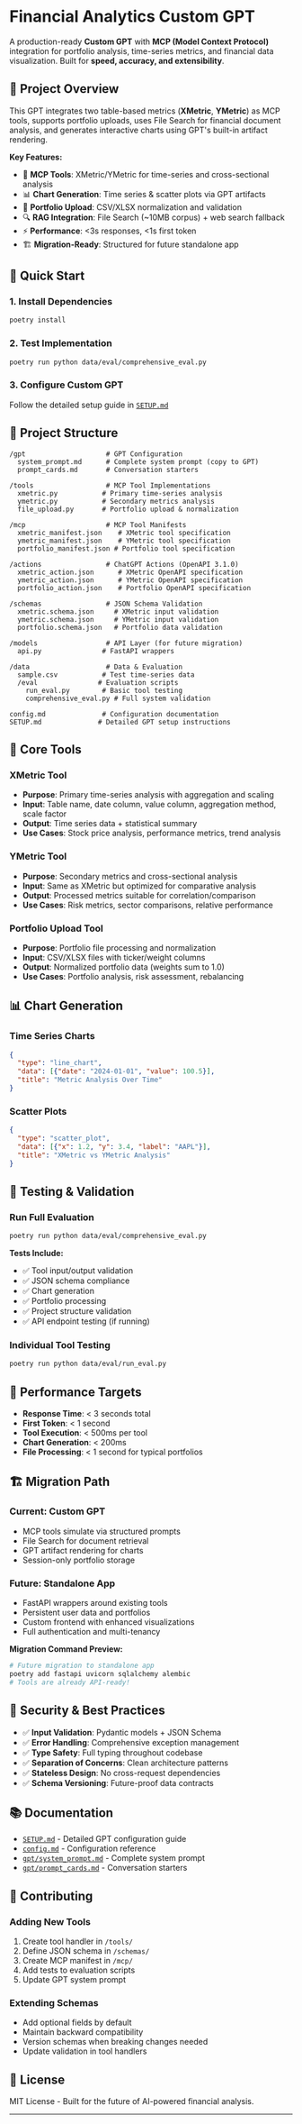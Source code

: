 # Financial Analytics Custom GPT

A production-ready **Custom GPT** with **MCP (Model Context Protocol)** integration for portfolio analysis, time-series metrics, and financial data visualization. Built for **speed, accuracy, and extensibility**.

## 🎯 **Project Overview**

This GPT integrates two table-based metrics (**XMetric**, **YMetric**) as MCP tools, supports portfolio uploads, uses File Search for financial document analysis, and generates interactive charts using GPT's built-in artifact rendering.

**Key Features:**
- 🔧 **MCP Tools**: XMetric/YMetric for time-series and cross-sectional analysis
- 📊 **Chart Generation**: Time series & scatter plots via GPT artifacts
- 📁 **Portfolio Upload**: CSV/XLSX normalization and validation
- 🔍 **RAG Integration**: File Search (~10MB corpus) + web search fallback
- ⚡ **Performance**: <3s responses, <1s first token
- 🏗️ **Migration-Ready**: Structured for future standalone app

## 🚀 **Quick Start**

### 1. Install Dependencies
```bash
poetry install
```

### 2. Test Implementation
```bash
poetry run python data/eval/comprehensive_eval.py
```

### 3. Configure Custom GPT
Follow the detailed setup guide in [`SETUP.md`](SETUP.md)

## 📁 **Project Structure**

```
/gpt                    # GPT Configuration
  system_prompt.md      # Complete system prompt (copy to GPT)
  prompt_cards.md       # Conversation starters

/tools                  # MCP Tool Implementations  
  xmetric.py           # Primary time-series analysis
  ymetric.py           # Secondary metrics analysis
  file_upload.py       # Portfolio upload & normalization

/mcp                    # MCP Tool Manifests
  xmetric_manifest.json    # XMetric tool specification
  ymetric_manifest.json    # YMetric tool specification  
  portfolio_manifest.json # Portfolio tool specification

/actions                # ChatGPT Actions (OpenAPI 3.1.0)
  xmetric_action.json      # XMetric OpenAPI specification
  ymetric_action.json      # YMetric OpenAPI specification
  portfolio_action.json    # Portfolio OpenAPI specification

/schemas                # JSON Schema Validation
  xmetric.schema.json     # XMetric input validation
  ymetric.schema.json     # YMetric input validation
  portfolio.schema.json   # Portfolio data validation

/models                 # API Layer (for future migration)
  api.py               # FastAPI wrappers

/data                   # Data & Evaluation
  sample.csv           # Test time-series data
  /eval               # Evaluation scripts
    run_eval.py        # Basic tool testing
    comprehensive_eval.py # Full system validation

config.md              # Configuration documentation
SETUP.md              # Detailed GPT setup instructions
```

## 🔧 **Core Tools**

### XMetric Tool
- **Purpose**: Primary time-series analysis with aggregation and scaling
- **Input**: Table name, date column, value column, aggregation method, scale factor
- **Output**: Time series data + statistical summary
- **Use Cases**: Stock price analysis, performance metrics, trend analysis

### YMetric Tool  
- **Purpose**: Secondary metrics and cross-sectional analysis
- **Input**: Same as XMetric but optimized for comparative analysis
- **Output**: Processed metrics suitable for correlation/comparison
- **Use Cases**: Risk metrics, sector comparisons, relative performance

### Portfolio Upload Tool
- **Purpose**: Portfolio file processing and normalization
- **Input**: CSV/XLSX files with ticker/weight columns
- **Output**: Normalized portfolio data (weights sum to 1.0)
- **Use Cases**: Portfolio analysis, risk assessment, rebalancing

## 📊 **Chart Generation**

### Time Series Charts
```json
{
  "type": "line_chart",
  "data": [{"date": "2024-01-01", "value": 100.5}],
  "title": "Metric Analysis Over Time"
}
```

### Scatter Plots
```json
{
  "type": "scatter_plot", 
  "data": [{"x": 1.2, "y": 3.4, "label": "AAPL"}],
  "title": "XMetric vs YMetric Analysis"
}
```

## 🧪 **Testing & Validation**

### Run Full Evaluation
```bash
poetry run python data/eval/comprehensive_eval.py
```

**Tests Include:**
- ✅ Tool input/output validation
- ✅ JSON schema compliance
- ✅ Chart generation
- ✅ Portfolio processing
- ✅ Project structure validation
- ✅ API endpoint testing (if running)

### Individual Tool Testing
```bash
poetry run python data/eval/run_eval.py
```

## 🎯 **Performance Targets** 

- **Response Time**: < 3 seconds total
- **First Token**: < 1 second  
- **Tool Execution**: < 500ms per tool
- **Chart Generation**: < 200ms
- **File Processing**: < 1 second for typical portfolios

## 🏗️ **Migration Path**

### Current: Custom GPT
- MCP tools simulate via structured prompts
- File Search for document retrieval
- GPT artifact rendering for charts
- Session-only portfolio storage

### Future: Standalone App
- FastAPI wrappers around existing tools
- Persistent user data and portfolios
- Custom frontend with enhanced visualizations
- Full authentication and multi-tenancy

**Migration Command Preview:**
```bash
# Future migration to standalone app
poetry add fastapi uvicorn sqlalchemy alembic
# Tools are already API-ready!
```

## 🔐 **Security & Best Practices**

- ✅ **Input Validation**: Pydantic models + JSON Schema
- ✅ **Error Handling**: Comprehensive exception management  
- ✅ **Type Safety**: Full typing throughout codebase
- ✅ **Separation of Concerns**: Clean architecture patterns
- ✅ **Stateless Design**: No cross-request dependencies
- ✅ **Schema Versioning**: Future-proof data contracts

## 📚 **Documentation**

- [`SETUP.md`](SETUP.md) - Detailed GPT configuration guide
- [`config.md`](config.md) - Configuration reference
- [`gpt/system_prompt.md`](gpt/system_prompt.md) - Complete system prompt
- [`gpt/prompt_cards.md`](gpt/prompt_cards.md) - Conversation starters

## 🤝 **Contributing**

### Adding New Tools
1. Create tool handler in `/tools/`
2. Define JSON schema in `/schemas/`
3. Create MCP manifest in `/mcp/`
4. Add tests to evaluation scripts
5. Update GPT system prompt

### Extending Schemas
- Add optional fields by default
- Maintain backward compatibility
- Version schemas when breaking changes needed
- Update validation in tool handlers

## 📄 **License**

MIT License - Built for the future of AI-powered financial analysis.

---

